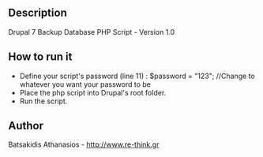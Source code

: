 ## Description

Drupal 7 Backup Database PHP Script - Version 1.0

## How to run it

* Define your script's password (line 11) : $password = "123"; //Change to whatever you want your password to be
* Place the php script into Drupal's root folder.
* Run the script.

## Author

Batsakidis Athanasios - http://www.re-think.gr






